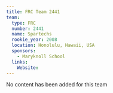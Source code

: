 ```yaml
---
title: FRC Team 2441
team:
  type: FRC
  number: 2441
  name: Spartechs
  rookie_year: 2008
  location: Honolulu, Hawaii, USA
  sponsors:
    - Maryknoll School
  links:
    Website: 
---
```

No content has been added for this team